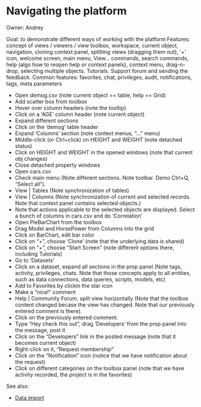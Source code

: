 <!-- TITLE: Use Cases: Navigating the platform -->
<!-- SUBTITLE: -->

# Navigating the platform

Owner: Andrey

Goal: to demonstrate different ways of working with the platform Features: concept of views / viewers / view toolbox,
workspace, current object, navigation, cloning context panel, splitting views (dragging them out), ‘+’ icon, welcome
screen, main menu, View… commands, search commands, help
(algo how to reopen help or context panels), context menu, drag-n-drop, selecting multiple objects. Tutorials.
Support forum and sending the feedback. Common features: favorites, chat, privileges, audit, notifications, tags, meta
parameters

* Open demog.csv (note current object == table, help == Grid)
* Add scatter box from toolbox
* Hover over column headers (note the tooltip)
* Click on a ‘AGE’ column header (note current object)
* Expand different sections
* Click on the ‘demog’ table header
* Expand ‘Columns’ section (note context menus, “...” menu)
* Middle-click (or Ctrl+click) on HEIGHT and WEIGHT (note detached status)
* Click on HEIGHT and WEIGHT in the opened windows (note that current obj changes)
* Close detached property windows
* Open cars.csv
* Check main menu (Note different sections. Note toolbar. Demo Ctrl+Q, “Select all”).
* View | Tables (Note synchronization of tables)
* View | Columns (Note synchronization of current and selected records. Note that context panel contains selected
  objects.)
* Note that actions applicable to the selected objects are displayed. Select a bunch of columns in cars.csv and do
  ‘Correlation’
* Open PieBarChart from the toolbox
* Drag Model and HorsePower from Columns into the grid
* Click on BarChart, edit bar color
* Click on “+”, choose ‘Clone’ (note that the underlying data is shared)
* Click on “+”, choose “Start Screen” (note different options there, including Tutorials)
* Go to ‘Datasets’
* Click on a dataset, expand all sections in the prop panel (Note tags, activity, privileges, chats. Note that those
  concepts apply to all entities, such as data connections, data queries, scripts, models, etc)
* Add to Favorites by clickin the star icon
* Make a “nice!” comment
* Help | Community Forum, split view horizontally (Note that the toolbox content changed becase the view has changed.
  Note that our previously entered comment is there).
* Click on the previously entered comment.
* Type “Hey check this out”, drag ‘Developers’ from the prop panel into the message, post it
* Click on the “Developers” link in the posted message (note that it becomes current object)
* Right-click on it, “Request membership”
* Click on the “Notification” icon (notice that we have notification about the request)
* Click on different categories on the toolbox panel (note that we have activity recorded, the project is in the
  favorites)

See also:

* [Data import](../../access/file-browser-and-file-shares.md)
